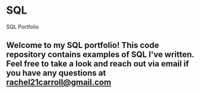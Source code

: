 # SQL
SQL Portfolio

## Welcome to my SQL portfolio! This code repository contains examples of SQL I've written. Feel free to take a look and reach out via email if you have any questions at rachel21carroll@gmail.com

